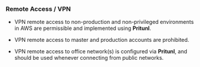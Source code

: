 ### Remote Access / VPN

* VPN remote access to non-production and non-privileged environments in AWS are
  permissible and implemented using **Pritunl**.

* VPN remote access to master and production accounts are prohibited.

* VPN remote access to  office network(s) is configured via
  **Pritunl**, and should be used whenever connecting from public networks.
